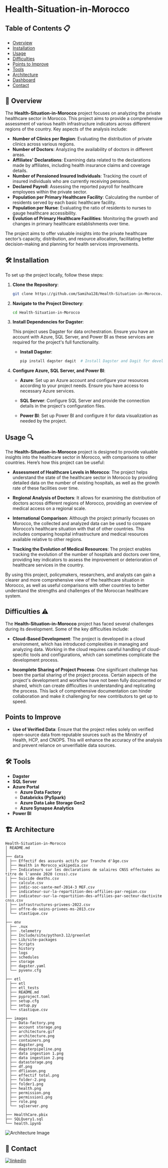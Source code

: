 # Health-Situation-in-Morocco

## Table of Contents 📋
- [Overview](#overview)
- [Installation](#installation)
- [Usage](#usage)
- [Difficulties](#difficulties)
- [Points to Improve](#points-to-improve)
- [Tools](#tools)
- [Architecture](#architecture)
- [Dashboard](#dashboard)
- [Contact](#contact)
  
## 🚀 Overview

The **Health-Situation-in-Morocco** project focuses on analyzing the private healthcare sector in Morocco. This project aims to provide a comprehensive assessment of various health infrastructure indicators across different regions of the country. Key aspects of the analysis include:

- **Number of Clinics per Region**: Evaluating the distribution of private clinics across various regions.
- **Number of Doctors**: Analyzing the availability of doctors in different areas.
- **Affiliates' Declarations**: Examining data related to the declarations made by affiliates, including health insurance claims and coverage details.
- **Number of Pensioned Insured Individuals**: Tracking the count of insured individuals who are currently receiving pensions.
- **Declared Payroll**: Assessing the reported payroll for healthcare employees within the private sector.
- **Population per Primary Healthcare Facility**: Calculating the number of residents served by each basic healthcare facility.
- **Population per Nurse**: Evaluating the ratio of residents to nurses to gauge healthcare accessibility.
- **Evolution of Primary Healthcare Facilities**: Monitoring the growth and changes in primary healthcare establishments over time.

The project aims to offer valuable insights into the private healthcare sector’s capacity, distribution, and resource allocation, facilitating better decision-making and planning for health services improvements.

##  🛠️ Installation

To set up the project locally, follow these steps:

1. **Clone the Repository**:

    ```bash
    git clone https://github.com/Samiha128/Health-Situation-in-Morocco.git
    ```
2. **Navigate to the Project Directory**:

    ```bash
    cd Health-Situation-in-Morocco
    ```

3. **Install Dependencies for Dagster**:

    This project uses Dagster for data orchestration. Ensure you have an account with Azure, SQL Server, and Power BI as these services are required for the project's full functionality.

    - **Install Dagster**:

        ```bash
        pip install dagster dagit  # Install Dagster and Dagit for development
        ```

4. **Configure Azure, SQL Server, and Power BI**:

    - **Azure**: Set up an Azure account and configure your resources according to your project needs. Ensure you have access to necessary Azure services.

    - **SQL Server**: Configure SQL Server and provide the connection details in the project's configuration files.

    - **Power BI**: Set up Power BI and configure it for data visualization as needed by the project.
      
  ## Usage 🔍

The **Health-Situation-in-Morocco** project is designed to provide valuable insights into the healthcare sector in Morocco, with comparisons to other countries. Here’s how this project can be useful:

- **Assessment of Healthcare Levels in Morocco**: The project helps understand the state of the healthcare sector in Morocco by providing detailed data on the number of existing hospitals, as well as the growth rate of these facilities over time.

- **Regional Analysis of Doctors**: It allows for examining the distribution of doctors across different regions of Morocco, providing an overview of medical access on a regional scale.

- **International Comparison**: Although the project primarily focuses on Morocco, the collected and analyzed data can be used to compare Morocco’s healthcare situation with that of other countries. This includes comparing hospital infrastructure and medical resources available relative to other regions.

- **Tracking the Evolution of Medical Resources**: The project enables tracking the evolution of the number of hospitals and doctors over time, providing key indicators to assess the improvement or deterioration of healthcare services in the country.

By using this project, policymakers, researchers, and analysts can gain a clearer and more comprehensive view of the healthcare situation in Morocco, as well as useful comparisons with other countries to better understand the strengths and challenges of the Moroccan healthcare system.

## Difficulties ⚠️

The **Health-Situation-in-Morocco** project has faced several challenges during its development. Some of the key difficulties include:

- **Cloud-Based Development**: The project is developed in a cloud environment, which has introduced complexities in managing and analyzing data. Working in the cloud requires careful handling of cloud-specific tools and configurations, which can sometimes complicate the development process.

- **Incomplete Sharing of Project Process**: One significant challenge has been the partial sharing of the project process. Certain aspects of the project's development and workflow have not been fully documented or shared, which can create difficulties in understanding and replicating the process. This lack of comprehensive documentation can hinder collaboration and make it challenging for new contributors to get up to speed.
## Points to Improve

- **Use of Verified Data**: Ensure that the project relies solely on verified open-source data from reputable sources such as the Ministry of Health, HCP, and CNOPS. This will enhance the accuracy of the analysis and prevent reliance on unverifiable data sources.
## 🛠 Tools

- **Dagster** 
- **SQL Server**
- **Azure Portal**
  - **Azure Data Factory**
  - **Databricks (PySpark)**
  - **Azure Data Lake Storage Gen2**
  - **Azure Synapse Analytics**
- **Power BI**
## 🏗️ Architecture
```
Health-Situation-in-Morocco
│ README.md
│
├── data
│ ├── Effectif des assurés actifs par Tranche d'âge.csv
│ ├── Health in Morocco_wikipedia.csv
│ ├── Indicateurs sur les déclarations de salaires CNSS effectuées au titre de l'année 2020 (cnss).csv
│ ├── Suicide deaths.csv
│ ├── calcule.csv
│ ├── indic-soc-sante-mef-2014-3 MEF.csv
│ ├── indicateur-sur-la-repartition-des-affilies-par-region.csv
│ ├── indicateur-sur-la-repartition-des-affilies-par-secteur-dactivite cnss.csv
│ ├── infrastructures-privees-2022.csv
│ ├── offre-de-soins-privees-ms-2013.csv
│ └── stastique.csv
│
├── env
│ ├── .nux
│ ├── .telemetry
│ ├── Include/site/python3.12/greenlet
│ ├── Lib/site-packages
│ ├── Scripts
│ ├── history
│ ├── logs
│ ├── schedules
│ ├── storage
│ ├── dagster.yaml
│ └── pyvenv.cfg
│
├── etl
│ ├── etl
│ ├── etl_tests
│ ├── README.md
│ ├── pyproject.toml
│ ├── setup.cfg
│ ├── setup.py
│ └── stastique.csv
│
├── images
│ ├── Data-factory.png
│ ├── account storage.png
│ ├── architecture.gif
│ ├── architecture.png
│ ├── containers.png
│ ├── dagster.png
│ ├── dagsterpipeline.png
│ ├── data ingestion 1.png
│ ├── data ingestion 2.png
│ ├── datastorage.png
│ ├── df.png
│ ├── dfliason.png
│ ├── effectif total.png
│ ├── folder-2.png
│ ├── folder1.png
│ ├── health.png
│ ├── permission.png
│ ├── permission1.png
│ ├── role.png
│ └── sqlserver.png
│
├── HealthCare.pbix
├── SQLQuery1.sql
└── health.ipynb
```

![Architecture Image](images/architecture.gif)

## 🔗 Contact
[![linkedin](https://img.shields.io/badge/linkedin-0A66C2?style=for-the-badge&logo=linkedin&logoColor=white)](https://www.linkedin.com/in/samiha-el-mansouri-27505b250/)
